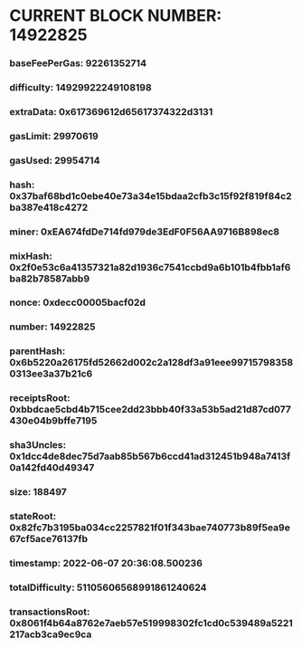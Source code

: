 # CURRENT BLOCK NUMBER: 14922825

### baseFeePerGas: 92261352714
### difficulty: 14929922249108198
### extraData: 0x617369612d65617374322d3131
### gasLimit: 29970619
### gasUsed: 29954714
### hash: 0x37baf68bd1c0ebe40e73a34e15bdaa2cfb3c15f92f819f84c2ba387e418c4272
### miner: 0xEA674fdDe714fd979de3EdF0F56AA9716B898ec8
### mixHash: 0x2f0e53c6a41357321a82d1936c7541ccbd9a6b101b4fbb1af6ba82b78587abb9
### nonce: 0xdecc00005bacf02d
### number: 14922825
### parentHash: 0x6b5220a26175fd52662d002c2a128df3a91eee997157983580313ee3a37b21c6
### receiptsRoot: 0xbbdcae5cbd4b715cee2dd23bbb40f33a53b5ad21d87cd077430e04b9bffe7195
### sha3Uncles: 0x1dcc4de8dec75d7aab85b567b6ccd41ad312451b948a7413f0a142fd40d49347
### size: 188497
### stateRoot: 0x82fc7b3195ba034cc2257821f01f343bae740773b89f5ea9e67cf5ace76137fb
### timestamp: 2022-06-07 20:36:08.500236
### totalDifficulty: 51105606568991861240624
### transactionsRoot: 0x8061f4b64a8762e7aeb57e519998302fc1cd0c539489a5221217acb3ca9ec9ca
